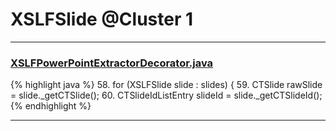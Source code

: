 # XSLFSlide @Cluster 1

***

### [XSLFPowerPointExtractorDecorator.java](https://searchcode.com/codesearch/view/111785576/)
{% highlight java %}
58. for (XSLFSlide slide : slides) {
59.     CTSlide rawSlide = slide._getCTSlide();
60.     CTSlideIdListEntry slideId = slide._getCTSlideId();
{% endhighlight %}

***

